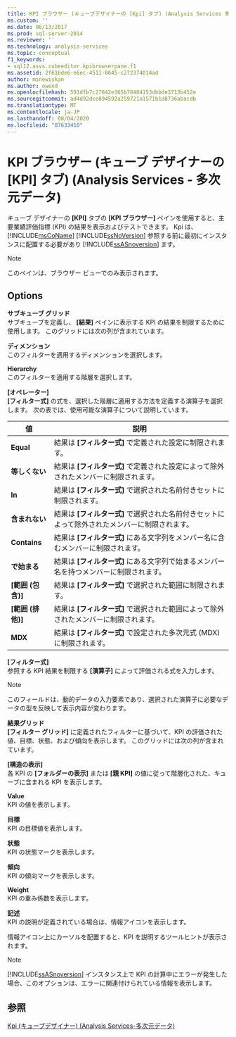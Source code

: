```yaml
---
title: KPI ブラウザー (キューブデザイナーの [Kpi] タブ) (Analysis Services 多次元データ) |Microsoft Docs
ms.custom: ''
ms.date: 06/13/2017
ms.prod: sql-server-2014
ms.reviewer: ''
ms.technology: analysis-services
ms.topic: conceptual
f1_keywords:
- sql12.asvs.cubeeditor.kpibrowserpane.f1
ms.assetid: 2f61bde6-e6ec-4511-8645-c272374014ad
author: minewiskan
ms.author: owend
ms.openlocfilehash: 591dfb7c27842e365b78484153dbbde3713b452e
ms.sourcegitcommit: ad4d92dce894592a259721a1571b1d8736abacdb
ms.translationtype: MT
ms.contentlocale: ja-JP
ms.lasthandoff: 08/04/2020
ms.locfileid: "87633410"
---
```

# <a name="kpi-browser-kpis-tab-cube-designer-analysis-services---multidimensional-data"></a>KPI ブラウザー (キューブ デザイナーの [KPI] タブ) (Analysis Services - 多次元データ)
  キューブ デザイナーの **[KPI]** タブの **[KPI ブラウザー]** ペインを使用すると、主要業績評価指標 (KPI) の結果を表示およびテストできます。 Kpi は、 [!INCLUDE[msCoName](../includes/msconame-md.md)] [!INCLUDE[ssNoVersion](../includes/ssnoversion-md.md)] 参照する前に最初にインスタンスに配置する必要があり [!INCLUDE[ssASnoversion](../includes/ssasnoversion-md.md)] ます。  
  
> [!NOTE]  
>  このペインは、ブラウザー ビューでのみ表示されます。  
  
## <a name="options"></a>Options  
 **サブキューブ グリッド**  
 サブキューブを定義し、 **[結果]** ペインに表示する KPI の結果を制限するために使用します。 このグリッドには次の列が含まれています。  
  
 **ディメンション**  
 このフィルターを適用するディメンションを選択します。  
  
 **Hierarchy**  
 このフィルターを適用する階層を選択します。  
  
 **[オペレーター]**  
 **[フィルター式]** の式を、選択した階層に適用する方法を定義する演算子を選択します。 次の表では、使用可能な演算子について説明しています。  
  
|値|説明|  
|-----------|-----------------|  
|**Equal**|結果は **[フィルター式]** で定義された設定に制限されます。|  
|**等しくない**|結果は **[フィルター式]** で定義された設定によって除外されたメンバーに制限されます。|  
|**In**|結果は **[フィルター式]** で選択された名前付きセットに制限されます。|  
|**含まれない**|結果は **[フィルター式]** で選択された名前付きセットによって除外されたメンバーに制限されます。|  
|**Contains**|結果は **[フィルター式]** にある文字列をメンバー名に含むメンバーに制限されます。|  
|**で始まる**|結果は **[フィルター式]** にある文字列で始まるメンバー名を持つメンバーに制限されます。|  
|**[範囲 (包含)]**|結果は **[フィルター式]** で選択された範囲に制限されます。|  
|**[範囲 (排他)]**|結果は **[フィルター式]** で選択された範囲によって除外されたメンバーに制限されます。|  
|**MDX**|結果は **[フィルター式]** で設定された多次元式 (MDX) に制限されます。|  
  
 **[フィルター式]**  
 参照する KPI 結果を制限する **[演算子]** によって評価される式を入力します。  
  
> [!NOTE]  
>  このフィールドは、動的データの入力要素であり、選択された演算子に必要なデータの型を反映して表示内容が変わります。  
  
 **結果グリッド**  
 **[フィルター グリッド]** に定義されたフィルターに基づいて、KPI の評価された値、目標、状態、および傾向を表示します。 このグリッドには次の列が含まれています。  
  
 **[構造の表示]**  
 各 KPI の **[フォルダーの表示]** または **[親 KPI]** の値に従って階層化された、キューブに含まれる KPI を表示します。  
  
 **Value**  
 KPI の値を表示します。  
  
 **目標**  
 KPI の目標値を表示します。  
  
 **状態**  
 KPI の状態マークを表示します。  
  
 **傾向**  
 KPI の傾向マークを表示します。  
  
 **Weight**  
 KPI の重み係数を表示します。  
  
 **記述**  
 KPI の説明が定義されている場合は、情報アイコンを表示します。  
  
 情報アイコン上にカーソルを配置すると、KPI を説明するツールヒントが表示されます。  
  
> [!NOTE]  
>  [!INCLUDE[ssASnoversion](../includes/ssasnoversion-md.md)] インスタンス上で KPI の計算中にエラーが発生した場合、このオプションは、エラーに関連付けられている情報を表示します。  
  
## <a name="see-also"></a>参照  
 [Kpi &#40;キューブデザイナー&#41; &#40;Analysis Services-多次元データ&#41;](kpis-cube-designer-analysis-services-multidimensional-data.md)  
  
  
